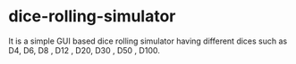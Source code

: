 # dice-rolling-simulator
It is a simple GUI based dice rolling simulator having different dices such as D4, D6, D8 , D12 , D20, D30 , D50 , D100.

